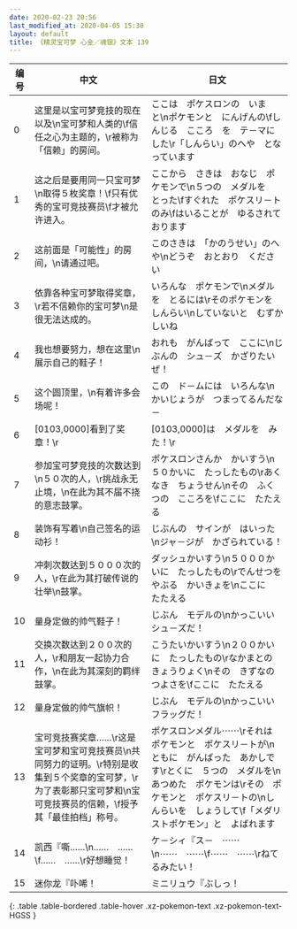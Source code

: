 ```yaml
---
date: 2020-02-23 20:56
last_modified_at: 2020-04-05 15:30
layout: default
title: 《精灵宝可梦 心金／魂银》文本 139
---
```

| 编号 | 中文 | 日文 |
| ---- | ---- | ---- |
| 0 | 这里是以宝可梦竞技的现在以及\n宝可梦和人类的\f信任之心为主题的，\r被称为「信赖」的房间。 | ここは　ポケスロンの　いま　と\nポケモンと　にんげんの\fしんじる　こころ　を　テ－マにした\r「しんらい」のへや　となっています |
| 1 | 这之后是要用同一只宝可梦\n取得５枚奖章！\f只有优秀的宝可竞技赛员\f才被允许进入。 | ここから　さきは　おなじ　ポケモンで\n５つの　メダルを　とった\fすぐれた　ポケスリ－トのみ\fはいることが　ゆるされて　おります |
| 2 | 这前面是「可能性」的房间，\n请通过吧。 | このさきは　「かのうせい」のへや\nどうぞ　おとおり　ください |
| 3 | 依靠各种宝可梦取得奖章，\r若不信赖你的宝可梦\n是很无法达成的。 | いろんな　ポケモンで\nメダルを　とるには\rそのポケモンを　しんらい\nしていないと　むずかしいね |
| 4 | 我也想要努力，想在这里\n展示自己的鞋子！ | おれも　がんばって　ここに\nじぶんの　シュ－ズ　かざりたいぜ！ |
| 5 | 这个圆顶里，\n有着许多会场呢！ | この　ド－ムには　いろんな\nかいじょうが　つまってるんだな－ |
| 6 | [0103,0000]看到了奖章！\r | [0103,0000]は　メダルを　みた！\r |
| 7 | 参加宝可梦竞技的次数达到\n５０次的人，\r挑战永无止境，\n在此为其不届不挠的意志鼓掌。 | ポケスロンさんか　かいすう\n５０かいに　たっしたもの\rあくなき　ちょうせん\nその　ふくつの　こころを\fここに　たたえる |
| 8 | 装饰有写着\n自己签名的运动衫！ | じぶんの　サインが　はいった\nジャ－ジが　かざられている！ |
| 9 | 冲刺次数达到５０００次的人，\r在此为其打破传说的壮举\n鼓掌。 | ダッシュかいすう\n５０００かいに　たっしたもの\rでんせつを　やぶる　かいきょを\nここに　たたえる |
| 10 | 量身定做的帅气鞋子！ | じぶん　モデルの\nかっこいい　シュ－ズだ！ |
| 11 | 交换次数达到２００次的人，\r和朋友一起协力合作，\n在此为其深刻的羁绊鼓掌。 | こうたいかいすう\n２００かいに　たっしたもの\rなかまとの　きょうりょく\nその　きずなの　つよさを\fここに　たたえる |
| 12 | 量身定做的帅气旗帜！ | じぶん　モデルの\nかっこいい　フラッグだ！ |
| 13 | 宝可竞技赛奖章……\r这是宝可梦和宝可竞技赛员\n共同努力的证明。\r特别是收集到５个奖章的宝可梦，\r为了表彰那只宝可梦和\n宝可竞技赛员的信赖，\f授予其「最佳拍档」称号。 | ポケスロンメダル⋯⋯\rそれは　ポケモンと　ポケスリ－トが\nともに　がんばった　あかしです\rとくに　５つの　メダルを\nあつめた　ポケモンは\rその　ポケモンと　ポケスリ－トの\nしんらいを　しょうして\f「メダリストポケモン」と　よばれます |
| 14 | 凯西『嘶……\n……　……\f……　……\r好想睡觉！ | ケ－シィ『ス－　⋯⋯\n⋯⋯　⋯⋯\f⋯⋯　⋯⋯\rねてるみたい！ |
| 15 | 迷你龙『卟唏！ | ミニリュウ『ぶしっ！ |
{: .table .table-bordered .table-hover .xz-pokemon-text .xz-pokemon-text-HGSS }